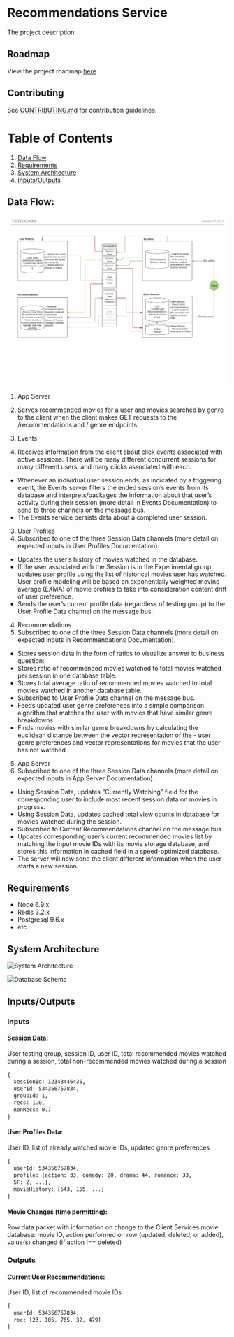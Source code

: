 # Recommendations Service

The project description

## Roadmap

View the project roadmap [here](ROADMAP.md)

## Contributing

See [CONTRIBUTING.md](CONTRIBUTING.md) for contribution guidelines.

# Table of Contents

1. [Data Flow](#data-flow)
1. [Requirements](#requirements)
1. [System Architecture](#Inputs/Outputs)
1. [Inputs/Outputs](#Inputs/Outputs)

## Data Flow:
![Data Flow](https://github.com/Tetraflix/recommendations/blob/development/images/data-flow.jpeg)

1. App Server
 1. Serves recommended movies for a user and movies searched by genre to the client when the client makes GET requests to the /recommendations and /:genre endpoints.

2. Events
 1. Receives information from the client about click events associated with active sessions. There will be many different concurrent sessions for many different users, and many clicks associated with each.
 - Whenever an individual user session ends, as indicated by a triggering event, the Events server filters the ended session’s events from its database and interprets/packages the information about that user’s activity during their session (more detail in Events Documentation) to send to three channels on the message bus.
 - The Events service persists data about a completed user session.

3. User Profiles
 1. Subscribed to one of the three Session Data channels (more detail on expected inputs in User Profiles Documentation).
 - Updates the user’s history of movies watched in the database.
 - If the user associated with the Session is in the Experimental group, updates user profile using the list of historical movies user has watched.  User profile modeling will be based on exponentially weighted moving average (EXMA) of movie profiles to take into consideration content drift of user preference.
 - Sends the user’s current profile data (regardless of testing group) to the User Profile Data channel on the message bus.

4. Recommendations
 1. Subscribed to one of the three Session Data channels (more detail on expected inputs in Recommendations Documentation).
 - Stores session data in the form of ratios to visualize answer to business question:
 - Stores ratio of recommended movies watched to total movies watched per session in one database table.
 - Stores total average ratio of recommended movies watched to total movies watched in another database table.
 - Subscribed to User Profile Data channel on the message bus.
 - Feeds updated user genre preferences into a simple comparison algorithm that matches the user with movies that have similar genre breakdowns
 - Finds movies with similar genre breakdowns by calculating the euclidean distance between the vector representation of the - user genre preferences and vector representations for movies that the user has not watched

5. App Server
 1. Subscribed to one of the three Session Data channels (more detail on expected inputs in App Server Documentation).
 - Using Session Data, updates “Currently Watching” field for the corresponding user to include most recent session data on movies in progress.
 - Using Session Data, updates cached total view counts in database for movies watched during the session.
 - Subscribed to Current Recommendations channel on the message bus.
 - Updates corresponding user’s current recommended movies list by matching the input movie IDs with its movie storage database, and stores this information in cached field in a speed-optimized database.
 - The server will now send the client different information when the user starts a new session.


## Requirements

- Node 6.9.x
- Redis 3.2.x
- Postgresql 9.6.x
- etc

## System Architecture
![System Architecture](https://github.com/Tetraflix/recommendations/blob/development/images/architecture.jpeg)

![Database Schema](https://github.com/Tetraflix/recommendations/blob/development/images/schema.jpeg)

## Inputs/Outputs

### Inputs

#### Session Data:
User testing group, session ID, user ID, total recommended movies watched during a session, total non-recommended movies watched during a session

```
{
  sessionId: 12343446435,
  userId: 534356757834,
  groupId: 1,
  recs: 1.0,
  nonRecs: 0.7
}
```

#### User Profiles Data:
User ID, list of already watched movie IDs, updated genre preferences

```
{
  userId: 534356757834,
  profile: {action: 33, comedy: 20, drama: 44, romance: 33,
  SF: 2, ...},
  movieHistory: [543, 155, ...]
}
```

#### Movie Changes (time permitting):
Row data packet with information on change to the Client Services movie database: movie ID, action performed on row (updated, deleted, or added), value(s) changed (if action !== deleted)

### Outputs

#### Current User Recommendations:
User ID, list of recommended movie IDs

```
{
  userId: 534356757834,
  rec: [23, 105, 765, 32, 479]
}
```
